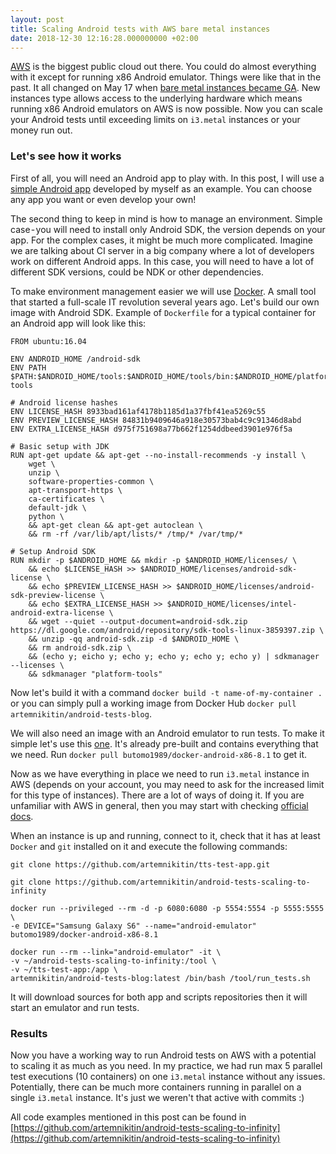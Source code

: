 ```yaml
---
layout: post
title: Scaling Android tests with AWS bare metal instances
date: 2018-12-30 12:16:28.000000000 +02:00
---
```


[AWS](https://aws.amazon.com/) is the biggest public cloud out there. You could do almost everything with it except for running x86 Android emulator. Things were like that in the past. It all changed on May 17 when [bare metal instances became GA](https://medium.com/r/?url=https%3A%2F%2Faws.amazon.com%2Fabout-aws%2Fwhats-new%2F2018%2F05%2Fannouncing-general-availability-of-amazon-ec2-bare-metal-instances%2F). New instances type allows access to the underlying hardware which means running x86 Android emulators on AWS is now possible. Now you can scale your Android tests until exceeding limits on `i3.metal` instances or your money run out.    

### Let's see how it works   
First of all, you will need an Android app to play with. In this post, I will use a [simple Android app](https://github.com/artemnikitin/tts-test-app) developed by myself as an example. You can choose any app you want or even develop your own!    

The second thing to keep in mind is how to manage an environment. Simple case - you will need to install only Android SDK, the version depends on your app. For the complex cases, it might be much more complicated. Imagine we are talking about CI server in a big company where a lot of developers work on different Android apps. In this case, you will need to have a lot of different SDK versions, could be NDK or other dependencies.     

To make environment management easier we will use [Docker](https://www.docker.com/). A small tool that started a full-scale IT revolution several years ago. Let's build our own image with Android SDK. Example of `Dockerfile` for a typical container for an Android app will look like this:     
```
FROM ubuntu:16.04

ENV ANDROID_HOME /android-sdk
ENV PATH $PATH:$ANDROID_HOME/tools:$ANDROID_HOME/tools/bin:$ANDROID_HOME/platform-tools

# Android license hashes
ENV LICENSE_HASH 8933bad161af4178b1185d1a37fbf41ea5269c55
ENV PREVIEW_LICENSE_HASH 84831b9409646a918e30573bab4c9c91346d8abd
ENV EXTRA_LICENSE_HASH d975f751698a77b662f1254ddbeed3901e976f5a

# Basic setup with JDK
RUN apt-get update && apt-get --no-install-recommends -y install \
    wget \
    unzip \
    software-properties-common \
    apt-transport-https \
    ca-certificates \
    default-jdk \
    python \
    && apt-get clean && apt-get autoclean \
    && rm -rf /var/lib/apt/lists/* /tmp/* /var/tmp/*

# Setup Android SDK 
RUN mkdir -p $ANDROID_HOME && mkdir -p $ANDROID_HOME/licenses/ \
    && echo $LICENSE_HASH >> $ANDROID_HOME/licenses/android-sdk-license \
    && echo $PREVIEW_LICENSE_HASH >> $ANDROID_HOME/licenses/android-sdk-preview-license \
    && echo $EXTRA_LICENSE_HASH >> $ANDROID_HOME/licenses/intel-android-extra-license \
    && wget --quiet --output-document=android-sdk.zip https://dl.google.com/android/repository/sdk-tools-linux-3859397.zip \
    && unzip -qq android-sdk.zip -d $ANDROID_HOME \
    && rm android-sdk.zip \
    && (echo y; eicho y; echo y; echo y; echo y; echo y) | sdkmanager --licenses \
    && sdkmanager "platform-tools"
```
Now let's build it with a command `docker build -t name-of-my-container .` or you can simply pull a working image from Docker Hub `docker pull artemnikitin/android-tests-blog`.    

We will also need an image with an Android emulator to run tests. To make it simple let's use this [one](https://github.com/butomo1989/docker-android). It's already pre-built and contains everything that we need. Run `docker pull butomo1989/docker-android-x86-8.1` to get it.    

Now as we have everything in place we need to run `i3.metal` instance in AWS (depends on your account, you may need to ask for the increased limit for this type of instances). There are a lot of ways of doing it. If you are unfamiliar with AWS in general, then you may start with checking [official docs](https://docs.aws.amazon.com/AWSEC2/latest/UserGuide/EC2_GetStarted.html#ec2-launch-instance).    

When an instance is up and running, connect to it, check that it has at least `Docker` and `git` installed on it and execute the following commands:
```
git clone https://github.com/artemnikitin/tts-test-app.git

git clone https://github.com/artemnikitin/android-tests-scaling-to-infinity

docker run --privileged --rm -d -p 6080:6080 -p 5554:5554 -p 5555:5555 \
-e DEVICE="Samsung Galaxy S6" --name="android-emulator" butomo1989/docker-android-x86-8.1

docker run --rm --link="android-emulator" -it \
-v ~/android-tests-scaling-to-infinity:/tool \
-v ~/tts-test-app:/app \
artemnikitin/android-tests-blog:latest /bin/bash /tool/run_tests.sh
```
It will download sources for both app and scripts repositories then it will start an emulator and run tests.    

### Results
Now you have a working way to run Android tests on AWS with a potential to scaling it as much as you need. In my practice, we had run max 5 parallel test executions (10 containers) on one `i3.metal` instance without any issues. Potentially, there can be much more containers running in parallel on a single `i3.metal` instance. It's just we weren't that active with commits :)

All code examples mentioned in this post can be found in [https://github.com/artemnikitin/android-tests-scaling-to-infinity](https://github.com/artemnikitin/android-tests-scaling-to-infinity)